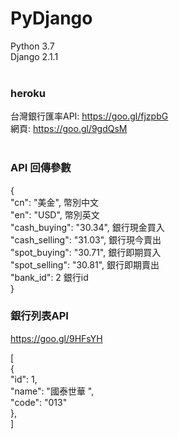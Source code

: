 # PyDjango <br/>
Python 3.7<br/>
Django 2.1.1<br/><br/>
### heroku <br/>
台灣銀行匯率API: https://goo.gl/fjzpbG<br/>
網頁: https://goo.gl/9gdQsM<br/>
<br/>
### API 回傳參數
<p> { <br/>
    "cn": "美金",  幣別中文 <br/>
    "en": "USD",   幣別英文 <br/>
    "cash_buying": "30.34",  銀行現金買入 <br/>
    "cash_selling": "31.03",  銀行現今賣出 <br/>
    "spot_buying": "30.71",  銀行即期買入 <br/>
    "spot_selling": "30.81",  銀行即期賣出 <br/>
    "bank_id": 2  銀行id <br/>
} </p>

### 銀行列表API <br/>
https://goo.gl/9HFsYH <br/>
<p> [ <br/>
     { <br/>
        "id": 1, <br/>
        "name": "國泰世華 ", <br/>
        "code": "013" <br/>
     }, <br/>
]<p>
